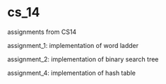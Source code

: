 # cs_14
assignments from CS14

assignment_1: implementation of word ladder

assignment_2: implementation of binary search tree

assignment_4: implementation of hash table
